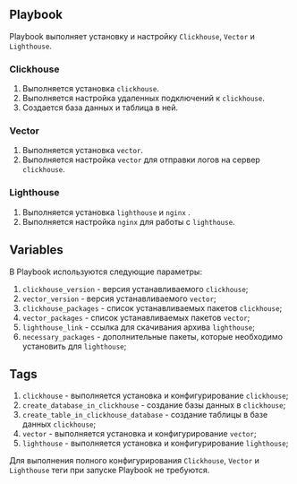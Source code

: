 ## Playbook

Playbook выполняет установку и настройку `Clickhouse`, `Vector` и `Lighthouse`.

### Clickhouse
1. Выполняется установка `clickhouse`.
2. Выполняется настройка удаленных подключений к `clickhouse`.
3. Создается база данных и таблица в ней.

### Vector
1. Выполняется установка `vector`.
2. Выполняется настройка `vector` для отправки логов на сервер `clickhouse`.

### Lighthouse
1. Выполняется установка `lighthouse` и `nginx` .
2. Выполняется настройка `nginx` для работы с `lighthouse`.

## Variables

В Playbook используются следующие параметры:
1. `clickhouse_version` - версия устанавливаемого `clickhouse`;
2. `vector_version` - версия устанавливаемого `vector`;
3. `clickhouse_packages` - список устанавливаемых пакетов `clickhouse`;
4. `vector_packages` - список устанавливаемых пакетов `vector`;
5. `lighthouse_link` - ссылка для скачивания архива `lighthouse`;
6. `necessary_packages` - дополнительные пакеты, которые необходимо установить для `lighthouse`;

## Tags

1. `clickhouse` - выполняется установка и конфигурирование `clickhouse`;
2. `create_database_in_clickhouse` - создание базы данных в `clickhouse`;
3. `create_table_in_clickhouse_database` - создание таблицы в базе данных `clickhouse`;
4. `vector` - выполняется установка и конфигурирование `vector`;
5. `lighthouse` - выполняется установка и конфигурирование `lighthouse`;

Для выполнения полного конфигурирования `Clickhouse`, `Vector` и `Lighthouse` теги при запуске Playbook не требуются.
